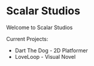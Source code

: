 # Scalar Studios
Welcome to Scalar Studios<br>

Current Projects:<br>
<ul>
  <li>Dart The Dog - 2D Platformer</li>
  <li>LoveLoop - Visual Novel </li>
</ul>
